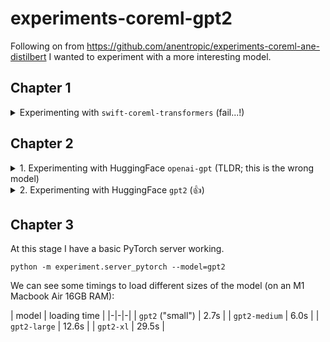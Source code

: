 # experiments-coreml-gpt2

Following on from https://github.com/anentropic/experiments-coreml-ane-distilbert I wanted to experiment with a more interesting model.

## Chapter 1
<details>
<summary>Experimenting with <code>swift-coreml-transformers</code> (fail...!)</summary>

https://github.com/huggingface/swift-coreml-transformers

The CoreML versions of these models aren't uploaded to Huggingface Hub, so we need to manually fetch them from the GitHub repo above.

`gpt2-512.mlmodel` has 341M parameters ([maybe?](https://github.com/huggingface/swift-coreml-transformers/issues/19#issuecomment-1493061055)) making it roughly equivalent to GPT-2-Medium (355M params).

Two other sizes are provided: `gpt2-256.mlmodel` (similar to base GPT2 "small") and `gpt2-64-12.mlmodel` (smaller than any OpenAI GPT2 model).

Even the smallest, `gpt2-64-12.mlmodel` takes 3 minutes to load (!) Now I appreciate why everyone uses notebooks...

We soon run into problems - since the .mlmodel is derived from a from-scratch rewrite of GPT2 in Swift, there seem to be some differences.

- the HF tokenizer gives inputs with `input_ids` and `attention_mask` arrays, but the mlmodel expects `input_ids` and `position_ids`. I guessed the latter are equivalent, but not sure.
- it looks like the tokenizer vocab is different between the [Swift-CoreML](https://github.com/huggingface/swift-coreml-transformers/blob/079477b014f3a416914888d829460c1a571556b3/Resources/gpt2-vocab.json) implementation and the [usual one](https://huggingface.co/openai-gpt/raw/main/tokenizer.json).  I think this explains the nonsense I got when trying to decode the `output_logits`.
- Because it's in Swift I can't easily use their tokenizer for this, I want to use a Huggingface one

It seems like my best bet is to ignore this repo (which hasn't been touched since 2019, and so will not have any ANE-friendly optimisations anyway) and instead use `coremltools` to convert an original OpenAI GPT2 model to coreml format.
</details>

## Chapter 2
<details>
<summary>1. Experimenting with HuggingFace <code>openai-gpt</code> (TLDR; this is the wrong model)</summary>

I first tried the model at https://huggingface.co/openai-gpt

Just experimenting in ipython console at first, I tried the "how to use this model in PyTorch" example code:

```python
from transformers import OpenAIGPTTokenizer, OpenAIGPTModel
import torch

tokenizer = OpenAIGPTTokenizer.from_pretrained("openai-gpt")
model = OpenAIGPTModel.from_pretrained("openai-gpt")

inputs = tokenizer("Hello, my dog is cute", return_tensors="pt")
outputs = model(**inputs)

last_hidden_states = outputs.last_hidden_state
```

Firstly, this loads pleasingly fast, especially compared to the 3 minute nightmare of the swift-coreml-transformers.

It's not clear what `last_hidden_states` represents, but I assumed maybe it contains token ids that can be decoded back to string via the tokenizer. I did not quickly find any instructions via Google, I asked ChatGPT but it started going round in circles giving me recipes that didn't work - usually a sign I'm on the wrong track.

Meanwhile Im aware I'm ignoring the more obvious code example above it:

```python
from transformers import pipeline, set_seed
generator = pipeline('text-generation', model='openai-gpt')
set_seed(42)
generator("Hello, I'm a language model,", max_length=30, num_return_sequences=5)
```

It works but gives low-quality completions, such as:

> Hello, I'm a language model,

> he said, when i was finished.'ah well,'said the man,'that's

The reason is likely found in this message that printed when we initialised the pipeline:

> Some weights of OpenAIGPTLMHeadModel were not initialized from the model checkpoint at openai-gpt and are newly initialized: ['position_ids']
> You should probably TRAIN this model on a down-stream task to be able to use it for predictions and inference.

I'd originally picked this model because it sounded more 'official'. Actually now I am thinking this is actually GPT-1 🤦🏻‍♂️🤦🏻‍♂️🤦🏻‍♂️
</details>

<details>
<summary>2. Experimenting with HuggingFace <code>gpt2</code> (👍)</summary>

### Generate something


Let's try the same with https://huggingface.co/gpt2 instead:

```python
from transformers import pipeline, set_seed
generator = pipeline('text-generation', model='gpt2')
set_seed(42)
generator("Hello, I'm a language model,", max_length=30, num_return_sequences=5)
```

> Hello, I'm a language model,

> I'm writing a new language for you. But first, I'd like to tell you about the language itself

Much better!

I believe this is the "small" 124M param version of the model, some related model names on HF are: `gpt2-medium`, `gpt2-large`, `gpt2-xl`.

It seems zippy enough that I'll probably try a larger one once I get things working.

There is also `distilgpt2` which [apparently](https://transformer.huggingface.co/model/distil-gpt2) _"weighs 37% less, and is twice as fast as its OpenAI counterpart, while keeping the same generative power"_. So that could be worth a try, though I think only "small" version exists.

### Towards converting to CoreML

So, I'm hoping to use the `coremltools` to convert the PyTorch GPT2 to a CoreML model, to compare how it runs.

It seems like I will need to look inside the pipeline.

I can see that the basic idea of decoding tokens was correct: https://github.com/huggingface/transformers/blob/main/src/transformers/pipelines/text_generation.py#L270

I don't find any mention of `last_hidden_states`, instead the model returns a key `generated_sequence`. I guess this is due to different way they call the model here: https://github.com/huggingface/transformers/blob/main/src/transformers/pipelines/text_generation.py#L251

From here we can work up a modified example:

```python
from transformers import GPT2Tokenizer, GPT2LMHeadModel

tokenizer = GPT2Tokenizer.from_pretrained('gpt2')
model = GPT2LMHeadModel.from_pretrained('gpt2')
text = "Hello, I'm a language model,"
encoded_input = tokenizer(text, return_tensors='pt')

generated_sequence = model.generate(
    input_ids=encoded_input['input_ids'],
    attention_mask=encoded_input['attention_mask'],
    max_length=30,
)
out_b = generated_sequence.shape[0]
in_b = encoded_input['input_ids'].shape[0]
generated_sequence = generated_sequence.reshape(
    in_b, out_b // in_b, *generated_sequence.shape[1:]
)

generated_sequence = generated_sequence[0].numpy().tolist()

records = [
    tokenizer.decode(
        sequence,
        skip_special_tokens=True,
        clean_up_tokenization_spaces=True,
    )
    for sequence in generated_sequence
]
print(records)
```

This gives us:

```python
["Hello, I'm a language model, not a programming language. I'm a language model. I'm a language model. I'm a language model"]
```

So it "works", but the generation quality is worse for some reason.

(I also tried with `num_return_sequences=5` but got "`ValueError: num_return_sequences has to be 1, but is 5 when doing greedy search.`"... not sure what that means)

I asked ChatGPT for help and it suggested I need to do "top-p sampling" and gave a modified code:

```python
from transformers import GPT2Tokenizer, GPT2LMHeadModel

tokenizer = GPT2Tokenizer.from_pretrained('gpt2')
model = GPT2LMHeadModel.from_pretrained('gpt2')

text = "Hello, I'm a language model,"
encoded_input = tokenizer(text, return_tensors='pt')

# Set the sampling parameters
temperature = 1.0
top_k = 0
top_p = 0.9

# Generate text
output_sequences = model.generate(
    input_ids=encoded_input['input_ids'],
    attention_mask=encoded_input['attention_mask'],
    max_length=30,
    temperature=temperature,
    top_k=top_k,
    top_p=top_p,
    repetition_penalty=1.0,
    do_sample=True,
    num_return_sequences=5,
)

# Decode generated text
generated_sequences = []
for generated_sequence in output_sequences:
    generated_sequence = generated_sequence.tolist()
    text = tokenizer.decode(generated_sequence, clean_up_tokenization_spaces=True)
    total_sequence = (
        text[len(tokenizer.decode(encoded_input['input_ids'][0], clean_up_tokenization_spaces=True)) :]
    )
    generated_sequences.append(total_sequence)

print(generated_sequences)
```

This actually worked perfectly (and also showed me how to return multiple answers from `generate`), it gives results like:

```
[' I\'m not speaking to your computer, I\'m speaking to your text."\n\nHe touched his yellow leather',
 ' so naturally I started to think about it and come up with the idea to write some models of a language called',
 " so once I learn python in this context I'm excited about python, the language I'm going to be using",
 " and I'm a saying unit. I'm drawing the game. It's a game in a very visual style",
 " not a language scientist. If the writing algorithms on the above logic weren't incorrect and the writers were really interested"]
 ```

I think these are not quite as good as the first output value from the pipeline still (_"I'm writing a new language for you. But first, I'd like to tell you about the language itself"_) but perhaps it's just a question of tweaking the parameters.

Some info about these parameters:
- https://docs.cohere.ai/docs/controlling-generation-with-top-k-top-p
- https://huggingface.co/blog/how-to-generate  
  this one also suggests some other `generate` params to try

Using `temperature=0.85`, `top_k=50` and `top-p=0.99` I can get output like:

```
[" one of the best ever. I've worked on writing a lot of languages. But I've also done a",
 " a language model of software. I think it's good for me, because I get to have this little little",
 " so I'm interested in the various types of languages and how they interact with each other. I think it's",
 ' not a science fiction or fantasy, so when you write a character and you want to change their brain function,',
 " I'm a framework for building applications for web servers. I wrote this in Java at the beginning, but now"]
```

These are looking good now!

### Will it be possible?

In the meantime I have seen there may be some problems converting GPT-2 to CoreML: https://discuss.huggingface.co/t/conversion-to-coreml-for-on-device-use/13284

I also found this: https://github.com/huggingface/exporters/

HF made a library for converting their `transformers` models to CoreML 👍🎉  It's about 1 year old at time of writing and still marked as WIP, but it sounds like exactly what I want.

We can see here that GPT2 (and DistilGPT2) are supported: https://github.com/huggingface/exporters/blob/main/MODELS.md

Unfortunately we need the `GPT2LMHeadModel` for text generation, which is supported with caveat "no `use_past`". We can [see here](https://github.com/huggingface/exporters#exporting-a-decoder-model) that that corresponds to the `use_cache` arg in HF `GPT2Config`.

The docs say:

> **`use_cache`** (`bool`, _optional_, defaults to `True`) — Whether or not the model should return the last key/values attentions (not used by all models).

Googling for what this means didn't turn up much. ChatGPT explained:

> If `use_cache` is set to `True`, the model will cache the previous hidden states and attention values generated during inference. This can significantly speed up inference on longer sequences since the model does not need to recompute the entire sequence for each forward pass. Instead, it only computes the new portion of the sequence that is being generated.
>
> However, if `use_cache` is set to `False`, the model will not use the cache during inference. This means that the model will need to recompute the entire sequence for each forward pass, which can be slower and more computationally expensive, especially for longer sequences.

This sounds to me like a 'forward pass' is the process of generating a new token.

If this plausible info is correct, and not a hallucination, then it suggests the model retains all its capabilities with `use_cache=False` but will run slower, increasingly so when generating longer outputs.

This looks like the way forward for now.

There is also: https://github.com/huggingface/optimum, which _"provides multiple tools to export and run optimized models on various ecosystems"_.  One of those is ONNX, which itself [provides CoreML support](https://onnxruntime.ai/docs/execution-providers/CoreML-ExecutionProvider.html) ...and the `optimum` ONNX provider has an FP16 option, which I think was one of the prerequisites for running on ANE. Something to look into.

See also https://github.com/huggingface/exporters/issues/8

</details>

## Chapter 3

At this stage I have a basic PyTorch server working.

```
python -m experiment.server_pytorch --model=gpt2
```

We can see some timings to load different sizes of the model (on an M1 Macbook Air 16GB RAM):

| model | loading time |
|-|-|-|
| `gpt2` ("small") |  2.7s |
| `gpt2-medium`    |  6.0s |
| `gpt2-large`     | 12.6s |
| `gpt2-xl`        | 29.5s |
